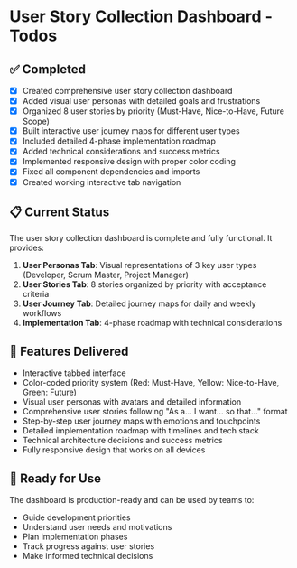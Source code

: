 # User Story Collection Dashboard - Todos

## ✅ Completed
- [x] Created comprehensive user story collection dashboard
- [x] Added visual user personas with detailed goals and frustrations
- [x] Organized 8 user stories by priority (Must-Have, Nice-to-Have, Future Scope)
- [x] Built interactive user journey maps for different user types
- [x] Included detailed 4-phase implementation roadmap
- [x] Added technical considerations and success metrics
- [x] Implemented responsive design with proper color coding
- [x] Fixed all component dependencies and imports
- [x] Created working interactive tab navigation

## 📋 Current Status
The user story collection dashboard is complete and fully functional. It provides:

1. **User Personas Tab**: Visual representations of 3 key user types (Developer, Scrum Master, Project Manager)
2. **User Stories Tab**: 8 stories organized by priority with acceptance criteria
3. **User Journey Tab**: Detailed journey maps for daily and weekly workflows
4. **Implementation Tab**: 4-phase roadmap with technical considerations

## 🎯 Features Delivered
- Interactive tabbed interface
- Color-coded priority system (Red: Must-Have, Yellow: Nice-to-Have, Green: Future)
- Visual user personas with avatars and detailed information
- Comprehensive user stories following "As a... I want... so that..." format
- Step-by-step user journey maps with emotions and touchpoints
- Detailed implementation roadmap with timelines and tech stack
- Technical architecture decisions and success metrics
- Fully responsive design that works on all devices

## 🚀 Ready for Use
The dashboard is production-ready and can be used by teams to:
- Guide development priorities
- Understand user needs and motivations
- Plan implementation phases
- Track progress against user stories
- Make informed technical decisions
